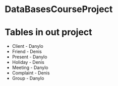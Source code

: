 
# DataBasesCourseProject

# Tables in out project

* Client - Danylo
* Friend - Denis
* Present - Danylo
* Holiday - Denis
* Meeting - Danylo
* Complaint - Denis
* Group - Danylo
